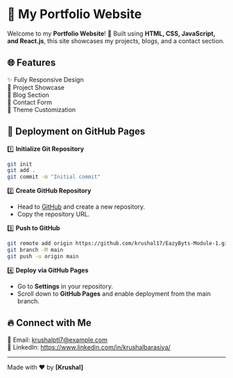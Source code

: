 # 🚀 My Portfolio Website

Welcome to my **Portfolio Website**! 🌟 Built using **HTML, CSS, JavaScript, and React.js**, this site showcases my projects, blogs, and a contact section. 

## 🌐 Features
✨ Fully Responsive Design  
🚀 Project Showcase  
📝 Blog Section  
📩 Contact Form  
🎨 Theme Customization  

## 🚀 Deployment on GitHub Pages

1️⃣ **Initialize Git Repository**  
```sh
git init
git add .
git commit -m "Initial commit"
```

2️⃣ **Create GitHub Repository**  
- Head to [GitHub](https://github.com) and create a new repository.  
- Copy the repository URL.  

3️⃣ **Push to GitHub**  
```sh
git remote add origin https://github.com/krushal17/EazyByts-Module-1.git
git branch -M main
git push -u origin main
```

4️⃣ **Deploy via GitHub Pages**  
- Go to **Settings** in your repository.  
- Scroll down to **GitHub Pages** and enable deployment from the main branch.  

## 🔥 Connect with Me
💌 Email: krushalptl7@example.com  
💼 LinkedIn: https://www.linkedin.com/in/krushalbarasiya/   

---
Made with ❤️ by **[Krushal]**
